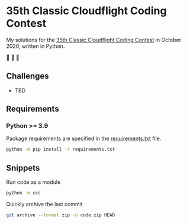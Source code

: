 # 35th Classic Cloudflight Coding Contest

My solutions for the [35th Classic Cloudflight Coding Contest](https://codingcontest.org/) in October 2020, written in Python.

:goat: :goat: :goat:

## Challenges

- TBD

## Requirements

### Python >= 3.9

Package requirements are specified in the [requirements.txt](requirements.txt) file.

```sh
python -m pip install -r requirements.txt
```

## Snippets

Run code as a module

```sh
python -m ccc
```

Quickly archive the last commit

```sh
git archive --format zip -o code.zip HEAD
```
